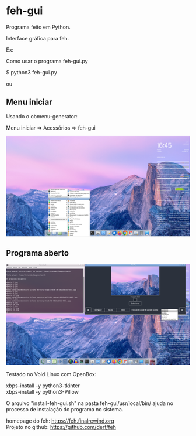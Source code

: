 # feh-gui

Programa feito em Python.

Interface gráfica para feh.


Ex: 

Como usar o programa feh-gui.py

$ python3 feh-gui.py

ou

## Menu iniciar

Usando o obmenu-generator:

Menu iniciar => Acessórios => feh-gui

![](https://github.com/tuxslack/feh-gui/blob/f6acf1821f7272eb86fb68189ab3296053efa1f6/feh-gui-menu.png)

## Programa aberto

![](https://github.com/tuxslack/feh-gui/blob/9f59ac1d43ec9884847ba0a1d1033327782ba43d/feh-gui-0.2.png)




Testado no Void Linux com OpenBox:

xbps-install -y python3-tkinter <br>
xbps-install -y python3-Pillow  <br>



O arquivo "install-feh-gui.sh" na pasta feh-gui/usr/local/bin/ ajuda no processo de instalação do programa no sistema.




homepage do feh:   https://feh.finalrewind.org  <br>
Projeto no github: https://github.com/derf/feh  <br>

